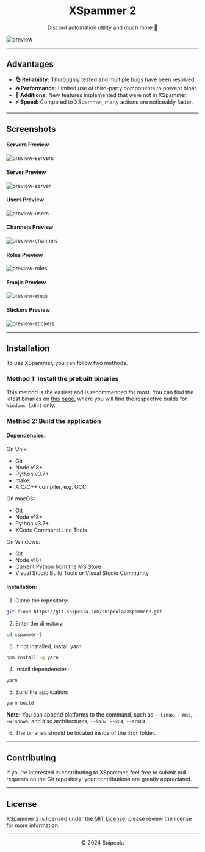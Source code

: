 <div align='center'>
    <h1>XSpammer 2</h1>
    <p">Discord automation utility and much more 🚀</p>
</div>

![preview](https://snipcola.github.io/XSpammer2/preview.png)

---

## Advantages

- <b>👌 Reliability:</b> Thoroughly tested and multiple bugs have been resolved. 
- <b>🔥 Performance:</b> Limited use of third-party components to prevent bloat.
- <b>📙 Additions:</b> New features implemented that were not in XSpammer. 
- <b>⚡ Speed:</b> Compared to XSpammer, many actions are noticeably faster.

---

## Screenshots

#### Servers Preview
![preview-servers](https://snipcola.github.io/XSpammer2/1.png)

#### Server Preview
![preview-server](https://snipcola.github.io/XSpammer2/2.png)

#### Users Preview
![preview-users](https://snipcola.github.io/XSpammer2/3.png)

#### Channels Preview
![preview-channels](https://snipcola.github.io/XSpammer2/4.png)

#### Roles Preview
![preview-roles](https://snipcola.github.io/XSpammer2/5.png)

#### Emojis Preview
![preview-emoji](https://snipcola.github.io/XSpammer2/6.png)

#### Stickers Preview
![preview-stickers](https://snipcola.github.io/XSpammer2/7.png)

---

## Installation

To use XSpammer, you can follow two methods.

### Method 1: Install the prebuilt binaries

This method is the easiest and is recommended for most. You can find the latest binaries on [this page](https://git.snipcola.com/snipcola/XSpammer2/releases/latest), where you will find the respective builds for `Windows (x64)` only.

### Method 2: Build the application

#### Dependencies:

On Unix:
- Git
- Node v18+
- Python v3.7+
- make
- A C/C++ compiler, e.g. GCC

On macOS:
- Git
- Node v18+
- Python v3.7+
- XCode Command Line Tools

On Windows:
- Git
- Node v18+
- Current Python from the MS Store
- Visual Studio Build Tools or Visual Studio Community

#### Installation:

1. Clone the repository:

```bash
git clone https://git.snipcola.com/snipcola/XSpammer2.git
```

2. Enter the directory:

```bash
cd xspammer-2
```

3. If not installed, install yarn:

```bash
npm install -g yarn
```

4. Install dependencies:

```bash
yarn
```

5. Build the application:

```bash
yarn build
```

<b>Note:</b> You can append platforms to the command, such as ``--linux``, ``--mac``, ``--windows``; and also architectures, ``--ia32``, ``--x64``, ``--arm64``.

6. The binaries should be located inside of the ``dist`` folder.

---

## Contributing

If you're interested in contributing to XSpammer, feel free to submit pull requests on the Git repository; your contributions are greatly appreciated.

---

## License

XSpammer 2 is licensed under the [MIT License](https://git.snipcola.com/snipcola/XSpammer2/raw/branch/main/LICENSE), please review the license for more information.

---

<div align='center'>
    <p>© 2024 Snipcola</p>
</div>